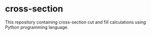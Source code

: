 # cross-section
This repository containing cross-section cut and fill calculations using Python programming language. 
